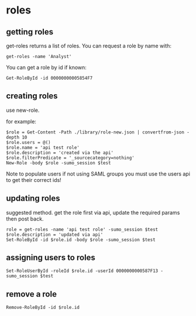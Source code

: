 # roles

## getting roles
get-roles returns a list of roles. You can request a role by name with:
```
get-roles -name 'Analyst'
```

You can get a role by id if known:
```
Get-RoleById -id 00000000005854F7 
```

## creating roles
use new-role.

for example:
```
$role = Get-Content -Path ./library/role-new.json | convertfrom-json -depth 10
$role.users = @()
$role.name = 'api test role'
$role.description = 'created via the api'
$role.filterPredicate = '_sourcecategory=nothing'
New-Role -body $role -sumo_session $test

```
Note to populate users if not using SAML groups you must use the users api to get their correct ids!

## updating roles
suggested method. get the role first via api, update the required params then post back.

```
role = get-roles -name 'api test role' -sumo_session $test
$role.description = 'updated via api'  
Set-RoleById -id $role.id -body $role -sumo_session $test
```

## assigning users to roles
```
Set-RoleUserById -roleId $role.id -userId 0000000000587F13 -sumo_session $test
```

## remove a role
```
Remove-RoleById -id $role.id
```
